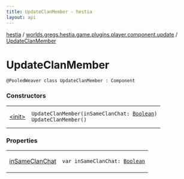 ```yaml
---
title: UpdateClanMember - hestia
layout: api
---
```


<div class='api-docs-breadcrumbs'><a href="../../index.html">hestia</a> / <a href="../index.html">worlds.gregs.hestia.game.plugins.player.component.update</a> / <a href="./index.html">UpdateClanMember</a></div>

# UpdateClanMember

<div class="signature"><code><span class="identifier">@PooledWeaver</span> <span class="keyword">class </span><span class="identifier">UpdateClanMember</span>&nbsp;<span class="symbol">:</span>&nbsp;<span class="identifier">Component</span></code></div>

### Constructors

<table class="api-docs-table">
<tbody>
<tr>
<td markdown="1">

<a href="-init-.html">&lt;init&gt;</a>


</td>
<td markdown="1">
<div class="signature"><code><span class="identifier">UpdateClanMember</span><span class="symbol">(</span><span class="parameterName" id="worlds.gregs.hestia.game.plugins.player.component.update.UpdateClanMember$<init>(kotlin.Boolean)/inSameClanChat">inSameClanChat</span><span class="symbol">:</span>&nbsp;<a href="https://kotlinlang.org/api/latest/jvm/stdlib/kotlin/-boolean/index.html"><span class="identifier">Boolean</span></a><span class="symbol">)</span></code></div>

<div class="signature"><code><span class="identifier">UpdateClanMember</span><span class="symbol">(</span><span class="symbol">)</span></code></div>

</td>
</tr>
</tbody>
</table>

### Properties

<table class="api-docs-table">
<tbody>
<tr>
<td markdown="1">

<a href="in-same-clan-chat.html">inSameClanChat</a>


</td>
<td markdown="1">
<div class="signature"><code><span class="keyword">var </span><span class="identifier">inSameClanChat</span><span class="symbol">: </span><a href="https://kotlinlang.org/api/latest/jvm/stdlib/kotlin/-boolean/index.html"><span class="identifier">Boolean</span></a></code></div>

</td>
</tr>
</tbody>
</table>
